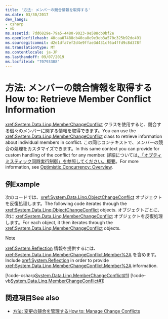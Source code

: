 ```yaml
---
title: '方法: メンバーの競合情報を取得する'
ms.date: 03/30/2017
dev_langs:
- csharp
- vb
ms.assetid: 7dd6829e-79a5-4480-9023-9e588cb0bf2e
ms.openlocfilehash: 40caa07488cb40ca8e9e3eb3a570c325b92de491
ms.sourcegitcommit: d2e1dfa7ef2d4e9ffae3d431cf6a4ffd9c8d378f
ms.translationtype: MT
ms.contentlocale: ja-JP
ms.lasthandoff: 09/07/2019
ms.locfileid: "70793308"
---
```

# <a name="how-to-retrieve-member-conflict-information"></a><span data-ttu-id="1e805-102">方法: メンバーの競合情報を取得する</span><span class="sxs-lookup"><span data-stu-id="1e805-102">How to: Retrieve Member Conflict Information</span></span>
<span data-ttu-id="1e805-103"><xref:System.Data.Linq.MemberChangeConflict> クラスを使用すると、競合する個々のメンバーに関する情報を取得できます。</span><span class="sxs-lookup"><span data-stu-id="1e805-103">You can use the <xref:System.Data.Linq.MemberChangeConflict> class to retrieve information about individual members in conflict.</span></span> <span data-ttu-id="1e805-104">この同じコンテキストで、メンバーの競合の処理をカスタマイズできます。</span><span class="sxs-lookup"><span data-stu-id="1e805-104">In this same context you can provide for custom handling of the conflict for any member.</span></span> <span data-ttu-id="1e805-105">詳細については[、「オプティミスティック同時実行制御」を参照してください。概要](optimistic-concurrency-overview.md)。</span><span class="sxs-lookup"><span data-stu-id="1e805-105">For more information, see [Optimistic Concurrency: Overview](optimistic-concurrency-overview.md).</span></span>  
  
## <a name="example"></a><span data-ttu-id="1e805-106">例</span><span class="sxs-lookup"><span data-stu-id="1e805-106">Example</span></span>  
 <span data-ttu-id="1e805-107">次のコードでは、<xref:System.Data.Linq.ObjectChangeConflict> オブジェクトを反復処理します。</span><span class="sxs-lookup"><span data-stu-id="1e805-107">The following code iterates through the <xref:System.Data.Linq.ObjectChangeConflict> objects.</span></span> <span data-ttu-id="1e805-108">オブジェクトごとに、次に <xref:System.Data.Linq.MemberChangeConflict> オブジェクトを反復処理します。</span><span class="sxs-lookup"><span data-stu-id="1e805-108">For each object, it then iterates through the <xref:System.Data.Linq.MemberChangeConflict> objects.</span></span>  
  
> [!NOTE]
> <span data-ttu-id="1e805-109"><xref:System.Reflection> 情報を提供するには、<xref:System.Data.Linq.MemberChangeConflict.Member%2A> を含めます。</span><span class="sxs-lookup"><span data-stu-id="1e805-109">Include <xref:System.Reflection> in order to provide <xref:System.Data.Linq.MemberChangeConflict.Member%2A> information.</span></span>  
  
 [!code-csharp[System.Data.Linq.MemberChangeConflict#1](../../../../../../samples/snippets/csharp/VS_Snippets_Data/system.data.linq.memberchangeconflict/cs/program.cs#1)]
 [!code-vb[System.Data.Linq.MemberChangeConflict#1](../../../../../../samples/snippets/visualbasic/VS_Snippets_Data/system.data.linq.memberchangeconflict/vb/module1.vb#1)]  
  
## <a name="see-also"></a><span data-ttu-id="1e805-110">関連項目</span><span class="sxs-lookup"><span data-stu-id="1e805-110">See also</span></span>

- [<span data-ttu-id="1e805-111">方法: 変更の競合を管理する</span><span class="sxs-lookup"><span data-stu-id="1e805-111">How to: Manage Change Conflicts</span></span>](how-to-manage-change-conflicts.md)
